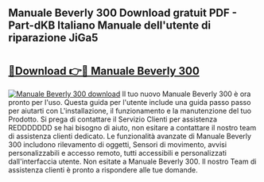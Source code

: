 ## Manuale Beverly 300 Download gratuit PDF - Part-dKB Italiano Manuale dell'utente di riparazione JiGa5

# <h2><a href="http://dfco3u.blite.top/?on=Manuale+Beverly+300">🔗Download 👉🔴 Manuale Beverly 300</a></h2>

[![Manuale Beverly 300 download](https://i.imgur.com/lujVjoI.png)](http://dfco3u.blite.top/?on=Manuale+Beverly+300)
Il tuo nuovo Manuale Beverly 300 è ora pronto per l'uso. Questa guida per l'utente include una guida passo passo per aiutarti con L'installazione, il funzionamento e la manutenzione del tuo Prodotto. Si prega di contattare il Servizio Clienti per assistenza REDDDDDDD se hai bisogno di aiuto, non esitare a contattare il nostro team di assistenza clienti dedicato. Le funzionalità avanzate di Manuale Beverly 300 includono rilevamento di oggetti, Sensori di movimento, avvisi personalizzabili e accesso remoto, tutti accessibili e personalizzati dall'interfaccia utente. Non esitate a Manuale Beverly 300. Il nostro Team di assistenza clienti è pronto a rispondere alle tue domande.
